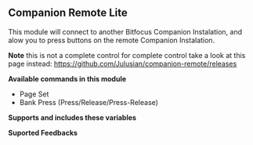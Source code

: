 ## Companion Remote Lite

This module will connect to another Bitfocus Companion Instalation, and alow you to press buttons on the remote Companion Instalation.

**Note** this is not a complete control for complete control take a look at this page instead:
https://github.com/Julusian/companion-remote/releases

**Available commands in this module**

- Page Set
- Bank Press (Press/Release/Press-Release)

**Supports and includes these variables**

**Suported Feedbacks**
